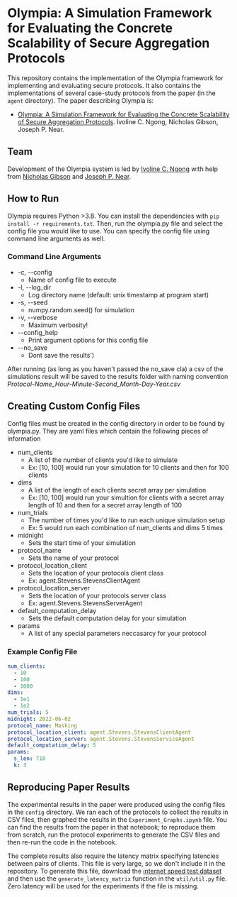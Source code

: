 # Olympia: A Simulation Framework for Evaluating the Concrete Scalability of Secure Aggregation Protocols

This repository contains the implementation of the Olympia framework for implementing and evaluating secure protocols. It also contains the implementations of several case-study protocols from the paper (in the `agent` directory). The paper describing Olympia is:

- [Olympia: A Simulation Framework for Evaluating the Concrete Scalability of Secure Aggregation Protocols](tbd). Ivoline C. Ngong, Nicholas Gibson, Joseph P. Near.

## Team

Development of the Olympia system is led by [Ivoline C. Ngong](https://ivolinengong.com/) with help from [Nicholas Gibson](https://github.com/NicholasGibsonUVM) and [Joseph P. Near](https://www.uvm.edu/~jnear/).

## How to Run
Olympia requires Python >3.8. You can install the dependencies with `pip install -r requirements.txt`.
Then, run the olympia.py file and select the config file you would like to use. You can specify the config file using command line arguments as well.

### Command Line Arguments
- -c, --config
    - Name of config file to execute
- -l, --log_dir
    - Log directory name (default: unix timestamp at program start)
- -s, --seed
    - numpy.random.seed() for simulation
- -v, --verbose
    - Maximum verbosity!
- --config_help
    - Print argument options for this config file
- --no_save
    - Dont save the results')

After running (as long as you haven't passed the no_save cla) a csv of the simulations result will be saved to the results folder with naming convention *Protocol-Name_Hour-Minute-Second_Month-Day-Year.csv*


## Creating Custom Config Files
Config files must be created in the config directory in order to be found by olympia.py. They are yaml files which contain the following pieces of information
- num_clients
    - A list of the number of clients you'd like to simulate
    - Ex: [10, 100] would run your simulation for 10 clients and then for 100 clients
- dims
    - A list of the length of each clients secret array per simulation
    - Ex: [10, 100] would run your simultion for clients with a secret array length of 10 and then for a secret array length of 100
- num_trials
    - The number of times you'd like to run each unique simulation setup
    - Ex: 5 would run each combination of num_clients and dims 5 times
- midnight
    - Sets the start time of your simulation
- protocol_name
    - Sets the name of your protocol
- protocol_location_client
    - Sets the location of your protocols client class
    - Ex: agent.Stevens.StevensClientAgent
- protocol_location_server
    - Sets the location of your protocols server class
    - Ex: agent.Stevens.StevensServerAgent
- default_computation_delay
    - Sets the default computation delay for your simulation
- params
    - A list of any special parameters neccasarcy for your protocol

### Example Config File
```yaml
num_clients:
  - 10
  - 100
  - 1000
dims:
  - 1e1
  - 1e2
num_trials: 5
midnight: 2022-06-02
protocol_name: Masking
protocol_location_client: agent.Stevens.StevensClientAgent
protocol_location_server: agent.Stevens.StevensServiceAgent
default_computation_delay: 5
params:
  s_len: 710
  k: 3
```

## Reproducing Paper Results

The experimental results in the paper were produced using the config files in the `config` directory. We ran each of the protocols to collect the results in CSV files, then graphed the results in the `Experiment_Graphs.ipynb` file. You can find the results from the paper in that notebook; to reproduce them from scratch, run the protocol experiments to generate the CSV files and then re-run the code in the notebook.

The complete results also require the latency matrix specifying latencies between pairs of clients. This file is very large, so we don't include it in the repository. To generate this file, download the [internet speed test dataset](https://www.kaggle.com/datasets/dhruvildave/ookla-internet-speed-dataset) and then use the `generate_latency_matrix` function in the `util/util.py` file. Zero latency will be used for the experiments if the file is missing.
